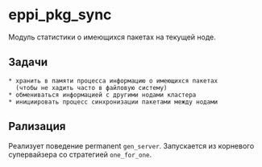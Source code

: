 eppi_pkg_sync
=============

Модуль статистики о имеющихся пакетах на текущей ноде.

Задачи
------

    * хранить в памяти процесса информацию о имеющихся пакетах
      (чтобы не хадить часто в файловую систему)
    * обмениваться информацией с другими нодами кластера
    * инициировать процесс синхронизации пакетами между нодами


Рализация
---------

Реализует поведение permanent `gen_server`. Запускается из корневого
супервайзера со стратегией `one_for_one`.
